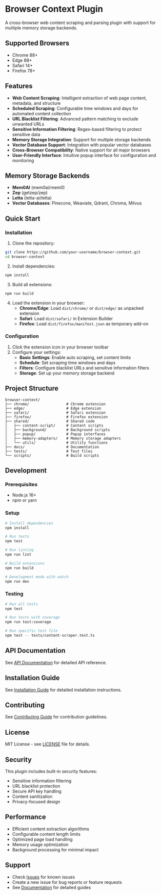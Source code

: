 # Browser Context Plugin

A cross-browser web content scraping and parsing plugin with support for multiple memory storage backends.

## Supported Browsers
- Chrome 88+
- Edge 88+
- Safari 14+
- Firefox 78+

## Features
- **Web Content Scraping**: Intelligent extraction of web page content, metadata, and structure
- **Scheduled Scraping**: Configurable time windows and days for automated content collection
- **URL Blacklist Filtering**: Advanced pattern matching to exclude unwanted URLs
- **Sensitive Information Filtering**: Regex-based filtering to protect sensitive data
- **Memory Storage Integration**: Support for multiple storage backends
- **Vector Database Support**: Integration with popular vector databases
- **Cross-Browser Compatibility**: Native support for all major browsers
- **User-Friendly Interface**: Intuitive popup interface for configuration and monitoring

## Memory Storage Backends
- **Mem0AI** (mem0ai/mem0)
- **Zep** (getzep/zep)
- **Letta** (letta-ai/letta)
- **Vector Databases**: Pinecone, Weaviate, Qdrant, Chroma, Milvus

## Quick Start

### Installation

1. Clone the repository:
```bash
git clone https://github.com/your-username/browser-context.git
cd browser-context
```

2. Install dependencies:
```bash
npm install
```

3. Build all extensions:
```bash
npm run build
```

4. Load the extension in your browser:
   - **Chrome/Edge**: Load `dist/chrome/` or `dist/edge/` as unpacked extension
   - **Safari**: Load `dist/safari/` in Extension Builder
   - **Firefox**: Load `dist/firefox/manifest.json` as temporary add-on

### Configuration

1. Click the extension icon in your browser toolbar
2. Configure your settings:
   - **Basic Settings**: Enable auto scraping, set content limits
   - **Schedule**: Set scraping time windows and days
   - **Filters**: Configure blacklist URLs and sensitive information filters
   - **Storage**: Set up your memory storage backend

## Project Structure
```
browser-context/
├── chrome/                 # Chrome extension
├── edge/                   # Edge extension
├── safari/                 # Safari extension
├── firefox/                # Firefox extension
├── shared/                 # Shared code
│   ├── content-script/     # Content scripts
│   ├── background/         # Background scripts
│   ├── popup/              # Popup interfaces
│   ├── memory-adapters/    # Memory storage adapters
│   └── utils/              # Utility functions
├── docs/                   # Documentation
├── tests/                  # Test files
└── scripts/                # Build scripts
```

## Development

### Prerequisites
- Node.js 16+
- npm or yarn

### Setup
```bash
# Install dependencies
npm install

# Run tests
npm test

# Run linting
npm run lint

# Build extensions
npm run build

# Development mode with watch
npm run dev
```

### Testing
```bash
# Run all tests
npm test

# Run tests with coverage
npm run test:coverage

# Run specific test file
npm test -- tests/content-scraper.test.ts
```

## API Documentation

See [API Documentation](docs/API.md) for detailed API reference.

## Installation Guide

See [Installation Guide](docs/INSTALLATION.md) for detailed installation instructions.

## Contributing

See [Contributing Guide](docs/CONTRIBUTING.md) for contribution guidelines.

## License

MIT License - see [LICENSE](LICENSE) file for details.

## Security

This plugin includes built-in security features:
- Sensitive information filtering
- URL blacklist protection
- Secure API key handling
- Content sanitization
- Privacy-focused design

## Performance

- Efficient content extraction algorithms
- Configurable content length limits
- Optimized page load handling
- Memory usage optimization
- Background processing for minimal impact

## Support

- Check [Issues](https://github.com/your-username/browser-context/issues) for known issues
- Create a new issue for bug reports or feature requests
- See [Documentation](docs/) for detailed guides
